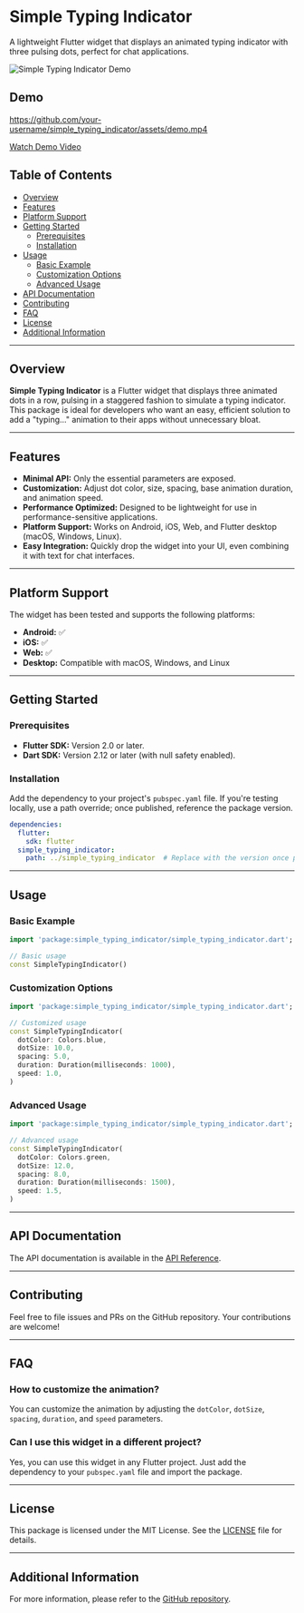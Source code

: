# Simple Typing Indicator

A lightweight Flutter widget that displays an animated typing indicator with three pulsing dots, perfect for chat applications.

![Simple Typing Indicator Demo](assets/screenshot.png)

## Demo

https://github.com/your-username/simple_typing_indicator/assets/demo.mp4

[Watch Demo Video](assets/demo.mp4)

## Table of Contents

- [Overview](#overview)
- [Features](#features)
- [Platform Support](#platform-support)
- [Getting Started](#getting-started)
  - [Prerequisites](#prerequisites)
  - [Installation](#installation)
- [Usage](#usage)
  - [Basic Example](#basic-example)
  - [Customization Options](#customization-options)
  - [Advanced Usage](#advanced-usage)
- [API Documentation](#api-documentation)
- [Contributing](#contributing)
- [FAQ](#faq)
- [License](#license)
- [Additional Information](#additional-information)

---

## Overview

**Simple Typing Indicator** is a Flutter widget that displays three animated dots in a row, pulsing in a staggered fashion to simulate a typing indicator. This package is ideal for developers who want an easy, efficient solution to add a "typing..." animation to their apps without unnecessary bloat.

---


## Features

- **Minimal API:** Only the essential parameters are exposed.
- **Customization:** Adjust dot color, size, spacing, base animation duration, and animation speed.
- **Performance Optimized:** Designed to be lightweight for use in performance-sensitive applications.
- **Platform Support:** Works on Android, iOS, Web, and Flutter desktop (macOS, Windows, Linux).
- **Easy Integration:** Quickly drop the widget into your UI, even combining it with text for chat interfaces.

---

## Platform Support

The widget has been tested and supports the following platforms:

- **Android:** ✅
- **iOS:** ✅
- **Web:** ✅
- **Desktop:** Compatible with macOS, Windows, and Linux

---

## Getting Started

### Prerequisites

- **Flutter SDK:** Version 2.0 or later.
- **Dart SDK:** Version 2.12 or later (with null safety enabled).

### Installation

Add the dependency to your project's `pubspec.yaml` file. If you're testing locally, use a path override; once published, reference the package version.

```yaml
dependencies:
  flutter:
    sdk: flutter
  simple_typing_indicator:
    path: ../simple_typing_indicator  # Replace with the version once published, e.g., ^1.0.0
```

---

## Usage

### Basic Example

```dart
import 'package:simple_typing_indicator/simple_typing_indicator.dart';

// Basic usage
const SimpleTypingIndicator()
```

### Customization Options

```dart
import 'package:simple_typing_indicator/simple_typing_indicator.dart';

// Customized usage
const SimpleTypingIndicator(
  dotColor: Colors.blue,
  dotSize: 10.0,
  spacing: 5.0,
  duration: Duration(milliseconds: 1000),
  speed: 1.0,
)
```

### Advanced Usage

```dart
import 'package:simple_typing_indicator/simple_typing_indicator.dart';

// Advanced usage
const SimpleTypingIndicator(
  dotColor: Colors.green,
  dotSize: 12.0,
  spacing: 8.0,
  duration: Duration(milliseconds: 1500),
  speed: 1.5,
)
```

---

## API Documentation

The API documentation is available in the [API Reference](https://pub.dev/documentation/simple_typing_indicator/latest/simple_typing_indicator/SimpleTypingIndicator-class.html).

---

## Contributing

Feel free to file issues and PRs on the GitHub repository. Your contributions are welcome!

---

## FAQ

### How to customize the animation?

You can customize the animation by adjusting the `dotColor`, `dotSize`, `spacing`, `duration`, and `speed` parameters.

### Can I use this widget in a different project?

Yes, you can use this widget in any Flutter project. Just add the dependency to your `pubspec.yaml` file and import the package.

---

## License

This package is licensed under the MIT License. See the [LICENSE](LICENSE) file for details.

---

## Additional Information

For more information, please refer to the [GitHub repository](https://github.com/your-username/simple_typing_indicator).